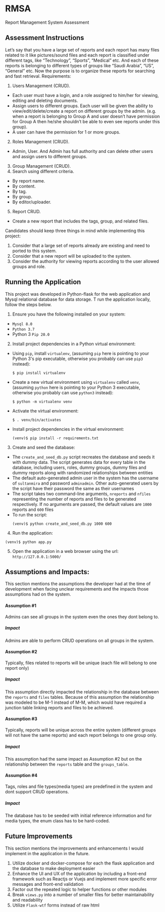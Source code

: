 # RMSA
Report Management System Assessment

## Assessment Instructions
Let’s say that you have a large set of reports and each report has many files related to it like pictures/sound files and each report is classified under different tags, like “Technology”, “Sports”, “Medical” etc. And each of these reports is belonging to different types of groups like “Saudi Arabia”, “US”, “General” etc.
Now the purpose is to organize these reports for searching and fast retrieval.
Requirements:
1. Users Management (CRUD).
  - Each user must have a login, and a role assigned to him/her for viewing, editing and
deleting documents.
  - Assign users to different groups. Each user will be given the ability to
view/edit/delete/create a report on different groups by the admin. (e.g. when a report is belonging to Group A and user doesn’t have permission for Group A then he/she shouldn’t be able to even see reports under this group).
  - A user can have the permission for 1 or more groups.
2. Roles Management (CRUD).
  - Admin, User. And Admin has full authority and can delete other users and assign users to different groups.
3. Group Management (CRUD).
4. Search using different criteria.
  - By report name.
  - By content.
  - By tag.
  - By group.
  - By editor/uploader.
5. Report CRUD.
  - Create a new report that includes the tags, group, and related files.

Candidates should keep three things in mind while implementing this project:
1. Consider that a large set of reports already are existing and need to ported to this system.
2. Consider that a new report will be uploaded to the system.
3. Consider the authority for viewing reports according to the user allowed groups and role.


## Running the Application
This project was developed in Python-flask for the web application and Mysql
relational database for data storage. T run the application locally, follow the steps below.

1. Ensure you have the following installed on your system:
  - `Mysql 8.0`
  - `Python 3.7`
  - Python 3 `Pip 20.0`
2. Install project dependencies in a Python virtual environment:
  - Using `pip`, install `virtualenv`, (assuming `pip` here is pointing
    to your Python 3's pip executable, otherwise you probably can use `pip3` instead):
    ```
    $ pip install virtualenv
    ```
  - Create a new virtual environment using `virtualenv` called `venv`,
    (assuming `python` here is pointing to your Python 3 executable,
      otherwise you probably can use `python3` instead):
    ```
    $ python -m virtualenv venv
    ```
  - Activate the virtual environment:
    ```
    $ . venv/bin/activates
    ```
  - Install project dependencies in the virtual environment:
    ```
    (venv)$ pip install -r requirements.txt
    ```
3. Create and seed the database:
  - The `create_and_seed_db.py` script recreates the database and seeds it with dummy
    data. The script generates data for every table in the database, including users, roles,
    dummy groups, dummy files and dummy reports along with randomized relationships between entities
  - The default auto-generated admin user in the system has the username of `sultanmira` and password `adminadmin`.
    Other auto-generated users by the script have their password the same as their usernames
  - The script takes two command-line arguments, `nreports` and `nfiles` representing
    the number of reports and files to be generated respectively. If no arguments are passed,
    the default values are `1000` reports and `600` files
  - To run the script:
    ```
    (venv)$ python create_and_seed_db.py 1000 600
    ```
4. Run the application:
  ```
  (venv)$ python app.py
  ```
5. Open the application in a web browser using the url: `http://127.0.0.1:5000/`

## Assumptions and Impacts:
This section mentions the assumptions the developer had at the time of development when facing
unclear requirements and the impacts those assumptions had on the system.

#### Assumption #1
Admins can see all groups in the system even the ones they dont belong to.
##### Impact
Admins are able to perform CRUD operations on all groups in the system.

#### Assumption #2
Typically, files related to reports will be unique (each file will belong to one report only)
##### Impact
This assumption directly impacted the relationship in the database between the `reports` and `files` tables.
Because of this assumption the relationship was modeled to be M-1 instead of M-M, which would have required
a junction table linking reports and files to be achieved.

#### Assumption #3
Typically, reports will be unique across the entire system (different groups will not have the same reports)
and each report belongs to one group only.
##### Impact
This assumption had the same impact as Assumption #2 but on the relationship between the `reports` table and the `groups_table`.

#### Assumption #4
Tags, roles and file types(media types) are predefined in the system and dont support CRUD operations.
##### Impact
The database has to be seeded with initial reference information and for media types, the enum class
has to be hard-coded.

## Future Improvements
This section mentions the improvements and enhancements I would implement in the application in the future.
1. Utilize docker and docker-compose for each the flask application and the database to make deployment easier
2. Enhance the UI and UX of the application by including a front-end framework such as Reactjs or Vuejs and implement more specific error messages and front-end validation
3. Factor out the repeated logic to helper functions or other modules
4. Break `views.py` into a number of smaller files for better maintainability and readability
5. Utilize `Flask-wtf` forms instead of raw html

